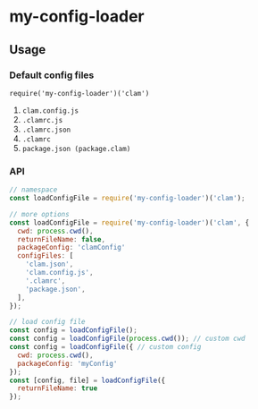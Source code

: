 # my-config-loader

## Usage

### Default config files

`require('my-config-loader')('clam')`

1. `clam.config.js`
2. `.clamrc.js`
3. `.clamrc.json`
4. `.clamrc`
5. `package.json (package.clam)`

### API

```js
// namespace
const loadConfigFile = require('my-config-loader')('clam');

// more options
const loadConfigFile = require('my-config-loader')('clam', {
  cwd: process.cwd(),
  returnFileName: false,
  packageConfig: 'clamConfig'
  configFiles: [
    'clam.json',
    'clam.config.js',
    '.clamrc',
    'package.json',
  ],
});

// load config file
const config = loadConfigFile();
const config = loadConfigFile(process.cwd()); // custom cwd
const config = loadConfigFile({ // custom config
  cwd: process.cwd(),
  packageConfig: 'myConfig'
});
const [config, file] = loadConfigFile({
  returnFileName: true
});
```
